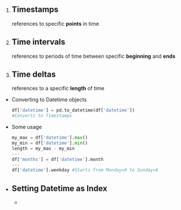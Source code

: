 1. ## Timestamps 
    references to specific __points__ in time
2. ## Time intervals 
    references to periods of time between specific __beginning__ and __ends__
3. ## Time deltas 
    references to a specific __length__ of time
- Converting to Datetime objects 
	```python
	df['datetime'] = pd.to_datetime(df['datetime'])
	#Converts to Timestamps
	```
- Some usage 
	```python
	my_max = df['datetime'].max()
	my_min = df['datetime'].min()
	length = my_max - my_min
	---
	df['months'] = df['datetime'].month
	---
	df['datetime'].weekday #Starts from Monday=0 to Sunday=6 
	```
- ## Setting Datetime as Index
	- 